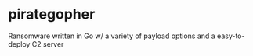 # pirategopher
Ransomware written in Go w/ a variety of payload options and a easy-to-deploy C2 server
